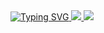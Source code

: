 <a href="https://github.com/vidulavk">
    <img src="https://readme-typing-svg.demolab.com?font=Georgia&size=18&duration=2000&pause=500&multiline=true&width=500&height=80&lines=Vidula+VK;Machine+learning+%7C+Deep+Learning" alt="Typing SVG" />
</a>
<a href="https://www.linkedin.com/in/vidula-vk-296a3324b/">
    <img src="https://img.shields.io/badge/-Linkedin-blue?style=flat&logo=linkedin">
</a>

<a href="mailto:vidula.sastra@gmail.com">
    <img src="https://img.shields.io/badge/-Email-red?style=flat&logo=gmail&logoColor=white">
</a>
